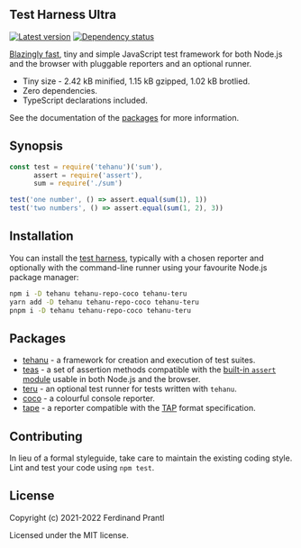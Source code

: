 ## Test Harness Ultra

[![Latest version](https://img.shields.io/npm/v/tehanu)](https://www.npmjs.com/package/tehanu)
[![Dependency status](https://img.shields.io/librariesio/release/npm/tehanu-teru)](https://www.npmjs.com/package/tehanu-teru)

[Blazingly fast](./benchmarks#readme), tiny and simple JavaScript test framework for both Node.js and the browser with pluggable reporters and an optional runner.

* Tiny size - 2.42 kB minified, 1.15 kB gzipped, 1.02 kB brotlied.
* Zero dependencies.
* TypeScript declarations included.

See the documentation of the [packages](#packages) for more information.

## Synopsis

```js
const test = require('tehanu')('sum'),
      assert = require('assert'),
      sum = require('./sum')

test('one number', () => assert.equal(sum(1), 1))
test('two numbers', () => assert.equal(sum(1, 2), 3))
```

## Installation

You can install the [test harness](./packages/index#readme), typically with a chosen reporter and optionally with the command-line runner using your favourite Node.js package manager:

```sh
npm i -D tehanu tehanu-repo-coco tehanu-teru
yarn add -D tehanu tehanu-repo-coco tehanu-teru
pnpm i -D tehanu tehanu-repo-coco tehanu-teru
```

## Packages

* [tehanu](./packages/index#readme) - a framework for creation and execution of test suites.
* [teas](./packages/teas#readme) - a set of assertion methods compatible with the [built-in `assert` module] usable in both Node.js and the browser.
* [teru](./packages/teru#readme) - an optional test runner for tests written with `tehanu`.
* [coco](./packages/coco#readme) - a colourful console reporter.
* [tape](./packages/tape#readme) - a reporter compatible with the [TAP] format specification.

## Contributing

In lieu of a formal styleguide, take care to maintain the existing coding style. Lint and test your code using `npm test`.

## License

Copyright (c) 2021-2022 Ferdinand Prantl

Licensed under the MIT license.

[built-in `assert` module]: https://nodejs.org/api/assert.html
[TAP]: https://node-tap.org/tap-protocol/
